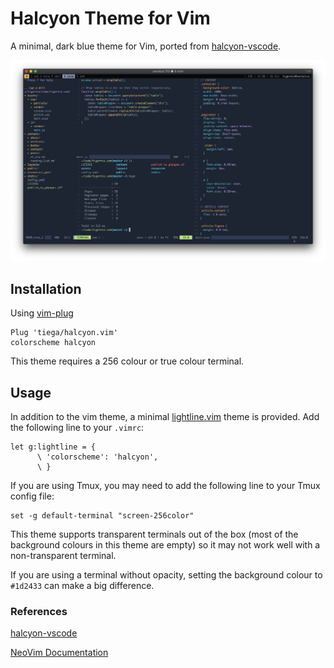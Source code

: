 # Halcyon Theme for Vim

A minimal, dark blue theme for Vim, ported from [halcyon-vscode](https://github.com/bchiang7/halcyon-vscode/).

![demo](https://github.com/tiega/halcyon-assets/raw/master/halcyon-vim.png)

## Installation

Using [vim-plug](https://github.com/junegunn/vim-plug)

```vim
Plug 'tiega/halcyon.vim'
colorscheme halcyon
```

This theme requires a 256 colour or true colour terminal.

## Usage

In addition to the vim theme, a minimal [lightline.vim](https://github.com/itchyny/lightline.vim) theme is provided. Add the following line to your `.vimrc`:

```vim
let g:lightline = {
      \ 'colorscheme': 'halcyon',
      \ }
```

If you are using Tmux, you may need to add the following line to your Tmux config file:

```tmux
set -g default-terminal "screen-256color"
```

This theme supports transparent terminals out of the box (most of the background colours in this theme are empty) so it may not work well with a non-transparent terminal.

If you are using a terminal without opacity, setting the background colour to `#1d2433` can make a big difference.

### References

[halcyon-vscode](https://github.com/bchiang7/halcyon-vscode/)

[NeoVim Documentation](https://neovim.io/doc/user/syntax.html)
